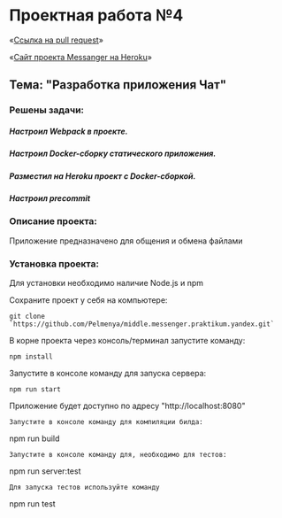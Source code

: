 # Проектная работа №4

«[Ссылка на pull request](https://github.com/Pelmenya/middle.messenger.praktikum.yandex/pull/4)»

«[Сайт проекта Messanger на Heroku](https://chat-for-people.herokuapp.com)»

##  Тема: "Разработка приложения Чат"

### Решены задачи:

##### Настроил Webpack в проекте.
##### Настроил Docker-сборку статического приложения.
##### Разместил на Heroku проект с Docker-сборкой.
##### Настроил precommit

### Описание проекта:
  Приложение предназначено для общения и обмена файлами

### Установка проекта:
 Для установки необходимо наличие Node.js и npm

Сохраните проект у себя на компьютере:
```
git clone `https://github.com/Pelmenya/middle.messenger.praktikum.yandex.git`
```
В корне проекта через консоль/терминал запустите команду:
```
npm install
```
Запустите в консоле команду для запуска сервера:
```
npm run start
```
Приложение будет доступно по адресу "http://localhost:8080"
```
Запустите в консоле команду для компиляции билда:
```
npm run build
```
Запустите в консоле команду для, необходимо для тестов:
```
npm run server:test
```
Для запуска тестов используйте команду
```
npm run test
